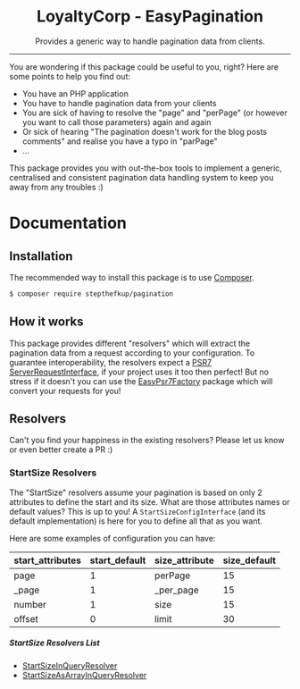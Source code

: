 <div align="center">
    <h1>LoyaltyCorp - EasyPagination</h1>
    <p>Provides a generic way to handle pagination data from clients.</p>
</div>

---

You are wondering if this package could be useful to you, right? Here are some points to help you find out:

- You have an PHP application
- You have to handle pagination data from your clients
- You are sick of having to resolve the "page" and "perPage" (or however you want to call those parameters) again and again
- Or sick of hearing "The pagination doesn't work for the blog posts comments" and realise you have a typo in "parPage"
- ...

This package provides you with out-the-box tools to implement a generic, centralised and consistent pagination data
handling system to keep you away from any troubles :)  

# Documentation

## Installation

The recommended way to install this package is to use [Composer][1].

```bash
$ composer require stepthefkup/pagination
```

## How it works

This package provides different "resolvers" which will extract the pagination data from a request according to your
configuration. To guarantee interoperability, the resolvers expect a [PSR7 ServerRequestInterface][2], if your project
uses it too then perfect! But no stress if it doesn't you can use the [EasyPsr7Factory][3] package which will convert
your requests for you!

## Resolvers

Can't you find your happiness in the existing resolvers? Please let us know or even better create a PR :)

### StartSize Resolvers

The "StartSize" resolvers assume your pagination is based on only 2 attributes to define the start and its size. What
are those attributes names or default values? This is up to you! 
A `StartSizeConfigInterface` (and its default implementation) is here for you to define all that as you want.

Here are some examples of configuration you can have:

| start_attributes | start_default | size_attribute | size_default |
|------------------|---------------|----------------|--------------|
| page | 1 | perPage | 15 |
| _page | 1 | _per_page | 15 |
| number | 1 | size | 15 |
| offset | 0 | limit | 30 |

##### StartSize Resolvers List

- [StartSizeInQueryResolver](docs/resolvers/startsize_in_query_resolver.md)
- [StartSizeAsArrayInQueryResolver](docs/resolvers/startsize_as_array_in_query_resolver.md)

[1]: https://getcomposer.org/
[2]: https://www.php-fig.org/psr/psr-7/#15-server-side-requests
[3]: https://github.com/LoyaltyCorp/EasyPsr7Factory

